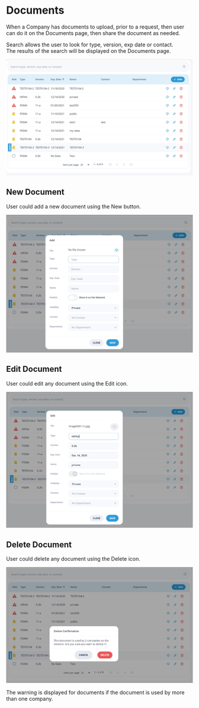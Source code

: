 # Documents

When a Company has documents to upload, prior to a request, then user can do it on the Documents page, then share the document as needed.

Search allows the user to look for type, version, exp date or contact.  
The results of the search will be displayed on the Documents page.

![Documents](/images/documents1.jpg)

## New Document

User could add a new document using the New button.

![New Document](/images/documents2.jpg)

## Edit Document

User could edit any document using the Edit icon.

![Edit Document](/images/documents3.jpg)

## Delete Document

User could delete any document using the Delete icon.

![Delete Document](/images/documents4.jpg)

The warning is displayed for documents if the document is used by more than one company. 
